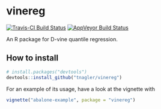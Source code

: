# vinereg
[![Travis-CI Build Status](https://travis-ci.org/tnagler/vinereg.svg?branch=master)](https://travis-ci.org/tnagler/vinereg)
[![AppVeyor Build Status](https://ci.appveyor.com/api/projects/status/github/tnagler/vinereg?branch=master&svg=true)](https://ci.appveyor.com/project/tnagler/vinereg)

An R package for D-vine quantile regression.

## How to install

``` r
# install.packages("devtools")
devtools::install_github("tnagler/vinereg")
```

For an example of its usage, have a look at the vignette with

``` r
vignette("abalone-example", package = "vinereg")
```
